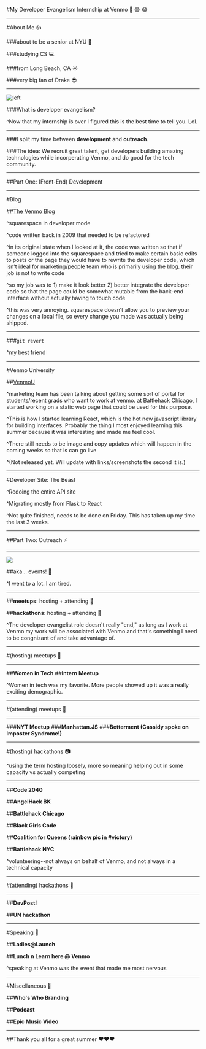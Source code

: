 #My Developer Evangelism Internship at Venmo :sunflower: :smile: :joy: 

---

#About Me :thumbsup:

###about to be a senior at NYU :green_book:

###studying CS :computer:

###from Long Beach, CA :sunny:

###very big fan of Drake :sunglasses:

---

![left](imgs/TBurns.JPG)

###What is developer evangelism?

^Now that my internship is over I figured this is the best time to tell you. Lol.

---

###I split my time between **development** and **outreach**.

###The idea: We recruit great talent, get developers building amazing technologies while incorperating Venmo, and do good for the tech community.

---

##Part One: (Front-End) Development

---

#Blog

##[The Venmo Blog](http://blog.venmo.com)

^squarespace in developer mode

^code written back in 2009 that needed to be refactored

^in its original state when I looked at it, the code was written so that if someone logged into the squarespace and tried to make certain basic edits to posts or the page they would have to rewrite the developer code, which isn’t ideal for marketing/people team who is primarily using the blog. their job is not to write code

^so my job was to 1) make it look better 2) better integrate the developer code so that the page could be somewhat mutable from the back-end interface without actually having to touch code

^this was very annoying. squarespace doesn’t allow you to preview your changes on a local file, so every change you made was actually being shipped. 

---

###`git revert`

^my best friend

---

#Venmo University

##[VenmoU](http://venmo.github.io/venmo-university/)

^marketing team has been talking about getting some sort of portal for students/recent grads who want to work at venmo. at Battlehack Chicago, I started working on a static web page that could be used for this purpose. 

^This is how I started learning React, which is the hot new javascript library for building interfaces. Probably the thing I most enjoyed learning this summer because it was interesting and made me feel cool.

^There still needs to be image and copy updates which will happen in the coming weeks so that is can go live


^(Not released yet. Will update with links/screenshots the second it is.)

---

#Developer Site: The Beast

^Redoing the entire API site

^Migrating mostly from Flask to React

^Not quite finished, needs to be done on Friday. This has taken up my time the last 3 weeks.

---

##Part Two: Outreach :zap:

---

![](imgs/hack.png)

##aka... events! :dancer:

^I went to a lot. I am tired.

---

##**meetups**: hosting + attending :see_no_evil:

##**hackathons**: hosting + attending :elephant:

^The developer evangelist role doesn't really "end," as long as I work at Venmo my work will be associated with Venmo and that's something I need to be congnizant of and take advantage of.

---

#(hosting) meetups :tulip:

---

##**Women in Tech**
##**Intern Meetup**

^Women in tech was my favorite. More people showed up it was a really exciting demographic.

---

#(attending) meetups :egg:

---

###**NYT Meetup**
###**Manhattan.JS**
###**Betterment (Cassidy spoke on Imposter Syndrome!)**

---

#(hosting) hackathons :camera:

^using the term hosting loosely, more so meaning helping out in some capacity vs actually competing

---

##**Code 2040**

##**AngelHack BK**

##**Battlehack Chicago**

##**Black Girls Code**

##**Coalition for Queens (rainbow pic in #victory)**

##**Battlehack NYC**

^volunteering--not always on behalf of Venmo, and not always in a technical capacity

---

#(attending) hackathons :loudspeaker:

---

##**DevPost!**

##**UN hackathon**

---

#Speaking :microphone:

##**Ladies@Launch**

##**Lunch n Learn here @ Venmo**

^speaking at Venmo was the event that made me most nervous 

---

#Miscellaneous :strawberry:

##**Who's Who Branding**

##**Podcast**

##**Epic Music Video**

---

##Thank you all for a great summer :heart::heart::heart:
